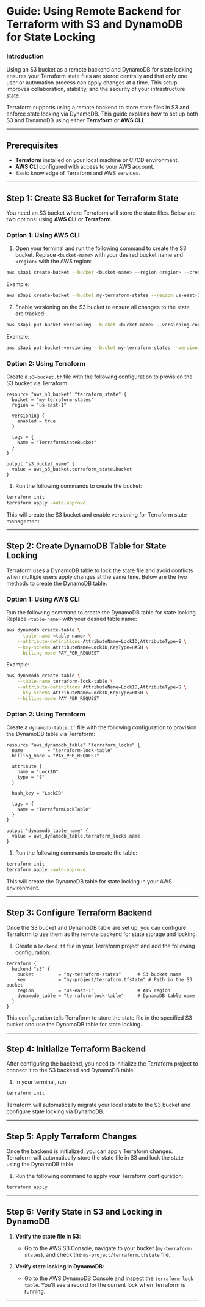 # Guide: Using Remote Backend for Terraform with S3 and DynamoDB for State Locking

### Introduction

Using an S3 bucket as a remote backend and DynamoDB for state locking ensures your Terraform state files are stored centrally and that only one user or automation process can apply changes at a time. This setup improves collaboration, stability, and the security of your infrastructure state.

Terraform supports using a remote backend to store state files in S3 and enforce state locking via DynamoDB. This guide explains how to set up both S3 and DynamoDB using either **Terraform** or **AWS CLI**. 

---

## Prerequisites

- **Terraform** installed on your local machine or CI/CD environment.
- **AWS CLI** configured with access to your AWS account.
- Basic knowledge of Terraform and AWS services.

---

## Step 1: Create S3 Bucket for Terraform State

You need an S3 bucket where Terraform will store the state files. Below are two options: using **AWS CLI** or **Terraform**.

### Option 1: Using AWS CLI

1. Open your terminal and run the following command to create the S3 bucket. Replace `<bucket-name>` with your desired bucket name and `<region>` with the AWS region:

```bash
aws s3api create-bucket --bucket <bucket-name> --region <region> --create-bucket-configuration LocationConstraint=<region>
```

Example:

```bash
aws s3api create-bucket --bucket my-terraform-states --region us-east-1 --create-bucket-configuration LocationConstraint=us-east-1
```

2. Enable versioning on the S3 bucket to ensure all changes to the state are tracked:

```bash
aws s3api put-bucket-versioning --bucket <bucket-name> --versioning-configuration Status=Enabled
```

Example:

```bash
aws s3api put-bucket-versioning --bucket my-terraform-states --versioning-configuration Status=Enabled
```

### Option 2: Using Terraform

Create a `s3-bucket.tf` file with the following configuration to provision the S3 bucket via Terraform:

```hcl
resource "aws_s3_bucket" "terraform_state" {
  bucket = "my-terraform-states"
  region = "us-east-1"

  versioning {
    enabled = true
  }

  tags = {
    Name = "TerraformStateBucket"
  }
}

output "s3_bucket_name" {
  value = aws_s3_bucket.terraform_state.bucket
}
```

1. Run the following commands to create the bucket:

```bash
terraform init
terraform apply -auto-approve
```

This will create the S3 bucket and enable versioning for Terraform state management.

---

## Step 2: Create DynamoDB Table for State Locking

Terraform uses a DynamoDB table to lock the state file and avoid conflicts when multiple users apply changes at the same time. Below are the two methods to create the DynamoDB table.

### Option 1: Using AWS CLI

Run the following command to create the DynamoDB table for state locking. Replace `<table-name>` with your desired table name:

```bash
aws dynamodb create-table \
    --table-name <table-name> \
    --attribute-definitions AttributeName=LockID,AttributeType=S \
    --key-schema AttributeName=LockID,KeyType=HASH \
    --billing-mode PAY_PER_REQUEST
```

Example:

```bash
aws dynamodb create-table \
    --table-name terraform-lock-table \
    --attribute-definitions AttributeName=LockID,AttributeType=S \
    --key-schema AttributeName=LockID,KeyType=HASH \
    --billing-mode PAY_PER_REQUEST
```

### Option 2: Using Terraform

Create a `dynamodb-table.tf` file with the following configuration to provision the DynamoDB table via Terraform:

```hcl
resource "aws_dynamodb_table" "terraform_locks" {
  name         = "terraform-lock-table"
  billing_mode = "PAY_PER_REQUEST"
  
  attribute {
    name = "LockID"
    type = "S"
  }

  hash_key = "LockID"

  tags = {
    Name = "TerraformLockTable"
  }
}

output "dynamodb_table_name" {
  value = aws_dynamodb_table.terraform_locks.name
}
```

1. Run the following commands to create the table:

```bash
terraform init
terraform apply -auto-approve
```

This will create the DynamoDB table for state locking in your AWS environment.

---

## Step 3: Configure Terraform Backend

Once the S3 bucket and DynamoDB table are set up, you can configure Terraform to use them as the remote backend for state storage and locking.

1. Create a `backend.tf` file in your Terraform project and add the following configuration:

```hcl
terraform {
  backend "s3" {
    bucket         = "my-terraform-states"      # S3 bucket name
    key            = "my-project/terraform.tfstate" # Path in the S3 bucket
    region         = "us-east-1"                # AWS region
    dynamodb_table = "terraform-lock-table"     # DynamoDB table name
  }
}
```

This configuration tells Terraform to store the state file in the specified S3 bucket and use the DynamoDB table for state locking.

---

## Step 4: Initialize Terraform Backend

After configuring the backend, you need to initialize the Terraform project to connect it to the S3 backend and DynamoDB table.

1. In your terminal, run:

```bash
terraform init
```

Terraform will automatically migrate your local state to the S3 bucket and configure state locking via DynamoDB.

---

## Step 5: Apply Terraform Changes

Once the backend is initialized, you can apply Terraform changes. Terraform will automatically store the state file in S3 and lock the state using the DynamoDB table.

1. Run the following command to apply your Terraform configuration:

```bash
terraform apply
```

---

## Step 6: Verify State in S3 and Locking in DynamoDB

1. **Verify the state file in S3**:
   - Go to the AWS S3 Console, navigate to your bucket (`my-terraform-states`), and check the `my-project/terraform.tfstate` file.

2. **Verify state locking in DynamoDB**:
   - Go to the AWS DynamoDB Console and inspect the `terraform-lock-table`. You'll see a record for the current lock when Terraform is running.

---

